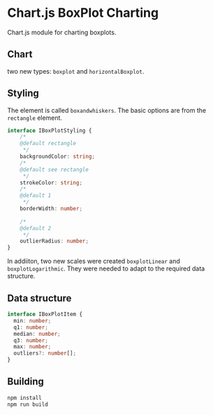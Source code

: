 # Chart.js BoxPlot Charting

Chart.js module for charting boxplots. 

## Chart

two new types: `boxplot` and `horizontalBoxplot`. 

## Styling
The element is called `boxandwhiskers`. The basic options are from the `rectangle` element.

```typescript
interface IBoxPlotStyling {
    /*
    @default rectangle
     */
    backgroundColor: string;
    /*
    @default see rectangle
     */
    strokeColor: string;
    /*
    @default 1
     */
    borderWidth: number;
    
    /*
    @default 2
     */
    outlierRadius: number;
}
```

In addiiton, two new scales were created  `boxplotLinear` and `boxplotLogarithmic`. They were needed to adapt to the required data structure.

## Data structure

```typescript
interface IBoxPlotItem {
  min: number;
  q1: number;
  median: number;
  q3: number;
  max: number;
  outliers?: number[];
}
```


## Building

```sh
npm install
npm run build
```
